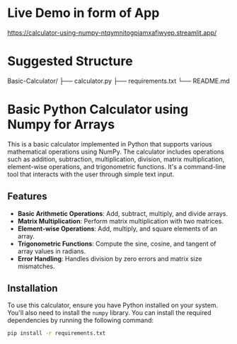 # Live Demo in form of App
https://calculator-using-numpy-ntqymnitogpiamxafiwyep.streamlit.app/

# Suggested Structure

Basic-Calculator/
├── calculator.py
├── requirements.txt
└── README.md


# Basic Python Calculator using Numpy for Arrays

This is a basic calculator implemented in Python that supports various mathematical operations using NumPy. The calculator includes operations such as addition, subtraction, multiplication, division, matrix multiplication, element-wise operations, and trigonometric functions. It's a command-line tool that interacts with the user through simple text input.

## Features

- **Basic Arithmetic Operations**: Add, subtract, multiply, and divide arrays.
- **Matrix Multiplication**: Perform matrix multiplication with two matrices.
- **Element-wise Operations**: Add, multiply, and square elements of an array.
- **Trigonometric Functions**: Compute the sine, cosine, and tangent of array values in radians.
- **Error Handling**: Handles division by zero errors and matrix size mismatches.

## Installation

To use this calculator, ensure you have Python installed on your system. You'll also need to install the `numpy` library. You can install the required dependencies by running the following command:

```bash
pip install -r requirements.txt
